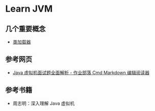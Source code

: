 # Learn JVM

## 几个重要概念

- [类加载器](./类加载器.md)

## 参考网页

- [Java 虚拟机面试题全面解析 - 作业部落 Cmd Markdown 编辑阅读器](https://www.zybuluo.com/Yano/note/321063)

## 参考书籍

- 周志明：深入理解 Java 虚拟机